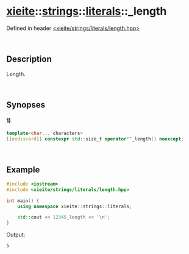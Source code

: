 # [xieite](../../../../xieite.md)\:\:[strings](../../../strings.md)\:\:[literals](../literals.md)\:\:\_length
Defined in header [<xieite/strings/literals/length.hpp>](../../../../../include/xieite/strings/literals/length.hpp)

&nbsp;

## Description
Length.

&nbsp;

## Synopses
#### 1)
```cpp
template<char... characters>
[[nodiscard]] constexpr std::size_t operator""_length() noexcept;
```

&nbsp;

## Example
```cpp
#include <iostream>
#include <xieite/strings/literals/length.hpp>

int main() {
    using namespace xieite::strings::literals;

    std::cout << 12345_length << '\n';
}
```
Output:
```
5
```

